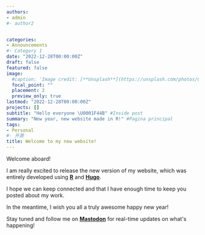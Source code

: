 ```yaml
---
authors:
- admin
#- author2


categories:
- Announcements
#- Category 1
date: "2022-12-28T00:00:00Z"
draft: false
featured: false
image:
  #caption: 'Image credit: [**Unsplash**](https://unsplash.com/photos/CpkOjOcXdUY)'
  focal_point: ""
  placement: 2
  preview_only: true
lastmod: "2022-12-28T00:00:00Z"
projects: []
subtitle: "Hello everyone \U0001F44B" #Inside post
summary: "New year, new website made in R!" #Pagina principal
tags:
- Personal
#- 开源
title: Welcome to my new website!
---
```

Welcome aboard!

I am really excited to release the new version of my website, which was entirely developed using **[R](https://www.r-project.org/)** and **[Hugo](https://gohugo.io/)**.

I hope we can keep connected and that I have enough time to keep you posted about my work.

In the meantime, I wish you all a truly awesome happy new year!

Stay tuned and follow me on **[Mastodon](https://metalhead.club/@DrHalleyPontes)** for real-time updates on what's happening!